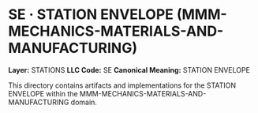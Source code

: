 # SE · STATION ENVELOPE (MMM-MECHANICS-MATERIALS-AND-MANUFACTURING)

**Layer:** STATIONS
**LLC Code:** SE
**Canonical Meaning:** STATION ENVELOPE

This directory contains artifacts and implementations for the STATION ENVELOPE within the MMM-MECHANICS-MATERIALS-AND-MANUFACTURING domain.
